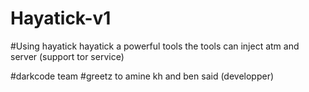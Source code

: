 # Hayatick-v1

#Using hayatick
hayatick a powerful tools the tools can inject atm and server (support tor service) 

#darkcode team
#greetz to amine kh and ben said (developper)

